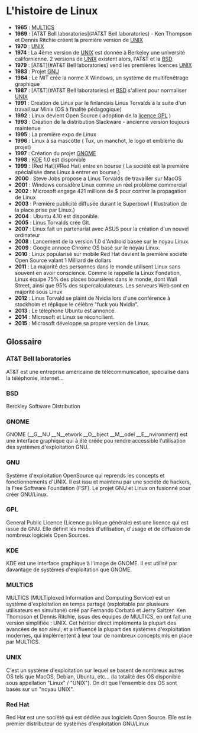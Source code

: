 # L'histoire de Linux

- **1965** : [MULTICS](#MULTICS)
- **1969** : [AT&T Bell laboratories](#AT&T Bell laboratories) - Ken Thompson et Dennis Ritchie créent la première version de [UNIX](#UNIX)
- **1970** : [UNIX](#UNIX)
- **1974** : La 4ème version de [UNIX](#UNIX) est donnée à Berkeley une université californienne. 2 versions de [UNIX](#UNIX) existent alors, l'AT&T et la [BSD](#BSD).
- **1979** : [AT&T](#AT&T Bell laboratories) vend les premières licences [UNIX](#UNIX)
- **1983** : Projet [GNU](#GNU)
- **1984** : Le MIT crée la norme X Windows, un système de multifenêtrage graphique
- **1987** : [AT&T](#AT&T Bell laboratories) et [BSD](#BSD) s'allient pour normaliser [UNIX](#UNIX)
- **1991** : Création de Linux par le finlandais Linus Torvalds à la suite d'un travail sur Minix (OS à finalité pédagogique)
- **1992** : Linux devient Open Source ( adoption de la [licence GPL](#GPL) )
- **1993** : Création de la distribution Slackware - ancienne version toujours maintenue
- **1995** : La première expo de Linux
- **1996** : Linux à sa mascotte ( Tux, un manchot, le logo et emblème du projet)
- **1997** : Création du projet [GNOME](#GNOME)
- **1998** : [KDE](#KDE) 1.0 est disponible
- **1999** : [Red Hat](#Red Hat) entre en bourse ( La société est la première spécialisée dans Linux à entrer en bourse.)
- **2000** : Steve Jobs propose a Linus Torvalds de travailler sur MacOS
- **2001** : Windows considère Linux comme un réel problème commercial
- **2002** : Microsoft engage 421 millions de $ pour contrer la propagation de Linux
- **2003** : Première publicité diffusée durant le Superbowl ( Illustration de la place prise par Linux.)
- **2004** : Ubuntu 4.10 est disponible.
- **2005** : Linus Torvalds crée Git.
- **2007** : Linux fait un partenariat avec ASUS pour la création d'un nouvel ordinateur
- **2008** : Lancement de la version 1.0 d'Android basée sur le noyau Linux.
- **2009** : Google annoce Chrome OS basé sur le noyau Linux.
- **2010** : Linux popularisé sur mobile Red Hat devient la première société Open Source valant 1 Milliard de dollars
- **2011** : La majorité des personnes dans le monde utilisent Linux sans souvent en avoir conscience. Comme le rappelle la Linux Fondation, Linux équipe 75% des places boursières dans le monde, dont Wall Street, ainsi que 95% des supercalculateurs. Les serveurs Web sont en majorité sous Linux
- **2012** : Linus Torvald se plaint de Nvidia lors d'une conférence à stockholm et réplique le célèbre "fuck you Nvidia".
- **2013** : Le téléphone Ubuntu est annoncé.
- **2014** : Microsoft et Linux se réconcilient.
- **2015** : Microsoft développe sa propre version de Linux.

## Glossaire

### AT&T Bell laboratories
AT&T est une entreprise américaine de télécommunication, spécialisé dans la téléphonie, internet...

### BSD
Berckley Software Distribution

### GNOME
GNOME (__G__NU __N__etwork __O__bject __M__odel __E__nvironment) est une interface graphique qui à été créée pou rendre accessible l'utilisation des systèmes d'exploitation GNU.

### GNU
Système d'exploitation OpenSource qui reprends les concepts et fonctionnements d'UNIX. Il est issu et maintenu par une société de hackers, la Free Software Foundation (FSF). Le projet GNU et Linux on fusionné pour créer GNU/Linux.

### GPL
General Public Licence (Licence publique générale) est une licence qui est issue de GNU. Elle définit les modes d'utilisation, d'usage et de diffusion de nombreux logiciels Open Sources.

### KDE
KDE est une interface graphique à l'image de GNOME. Il est utilisé par davantage de systèmes d'exploitation que GNOME.

### MULTICS
MULTICS (MULTiplexed Information and Computing Service) est un système d'exploitation en temps partagé (exploitable par plusieurs utilisateurs en simultané) créé par Fernando Corbató et Jerry Saltzer.
Ken Thompson et Dennis Ritchie, issus des équipes de MULTICS, en ont fait une version simplifiée : UNIX. Cet héritier direct implémenta la plupart des avancées de son aïeul, et a influencé la plupart des systèmes d'exploitation modernes, qui implémentent à leur tour de nombreux concepts mis en place par MULTICS.

### UNIX
C'est un système d'exploitation sur lequel se basent de nombreux autres OS tels que MacOS, Debian, Ubuntu, etc... (la totalité des OS disponible sous appellation "Linux" / "UNIX"). On dit que l'ensemble des OS sont basés sur un "noyau UNIX".

### Red Hat
Red Hat est une société qui est dédiée aux logiciels Open Source. Elle est le premier distributeur de systèmes d'exploitation GNU/Linux






